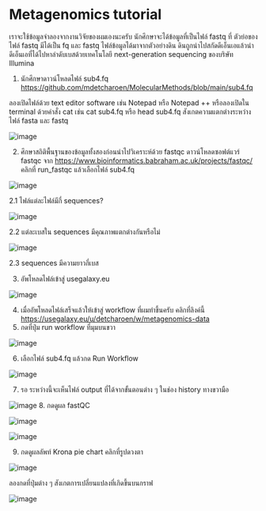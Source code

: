 # Metagenomics tutorial
เราจะใช้ข้อมูลจำลองจากงานวิจัยของผมเองนะครับ นักศึกษาจะได้ข้อมูลที่เป็นไฟล์ fastq ที่ ตัวย่อของไฟล์ fastq มีได้เป็น fq และ fastq ไฟล์ข้อมูลได้มาจากตัวอย่างดิน ดินถูกนำไปสกัดดีเอ็นเอแล้วนำดีเอ็นเอที่ได้ไปหาลำดับเบสด้วยเทคโนโลยี next-generation sequencing ของบริษัท Illumina 
1. นักศึกษาดาวน์โหลดไฟล์
sub4.fq
https://github.com/mdetcharoen/MolecularMethods/blob/main/sub4.fq

ลองเปิดไฟล์ด้วย text editor software เช่น Notepad หรือ Notepad ++ หรือลองเปิดใน terminal ด้วยคำสั่ง cat เช่น cat sub4.fq หรือ head sub4.fq
สังเกตความแตกต่างระหว่างไฟล์ fasta และ fastq

![image](https://user-images.githubusercontent.com/70691598/148346653-2e76016d-32c8-420d-8e97-2698959915e4.png)


2. ศึกษาสถิติพื้นฐานของข้อมูลทั้งสองก่อนนำไปวิเคราะห์ด้วย fastqc 
ดาวน์โหลดซอฟต์แวร์ fastqc จาก https://www.bioinformatics.babraham.ac.uk/projects/fastqc/
คลิกที่ run_fastqc แล้วเลือกไฟล์ sub4.fq

![image](https://user-images.githubusercontent.com/70691598/148317160-09bf4377-eaa2-4529-ae86-44dd67fe847c.png)

 2.1 ไฟล์แต่ละไฟล์มีกี่ sequences?
 
 ![image](https://user-images.githubusercontent.com/70691598/148346810-c25cb494-81ed-4655-a4fa-8b0aa7fa0bd6.png)


 2.2 แต่ละเบสใน sequences มีคุณภาพแตกต่างกันหรือไม่
 
 ![image](https://user-images.githubusercontent.com/70691598/148346854-1c354243-d180-46e4-9534-68f4d0259cae.png)

 2.3 sequences มีความยาวกี่เบส

3. อัพโหลดไฟล์เข้าสู่ usegalaxy.eu

![image](https://user-images.githubusercontent.com/70691598/148321189-ec2a6b58-e78b-4d63-998b-7a748258977e.png)

4. เมื่ออัพโหลดไฟล์เสร็จแล้วให้เข้าสู่ workflow ที่ผมทำขึ้นครับ คลิกที่ลิงค์นี้ https://usegalaxy.eu/u/detcharoen/w/metagenomics-data
5. กดที่ปุ่ม run workflow ที่มุมบนขวา

![image](https://user-images.githubusercontent.com/70691598/148347731-ca0ae72b-d7bd-446e-b2ff-4c0931b51a2f.png)

6. เลือกไฟล์ sub4.fq แล้วกด Run Workflow

![image](https://user-images.githubusercontent.com/70691598/148348197-df130a27-bf35-40bb-9137-ba9e6ac0d737.png)

7. รอ ระหว่างนี้จะเห็นไฟล์ output ที่ได้จากขั้นตอนต่าง ๆ ในช่อง history ทางขวามือ

![image](https://user-images.githubusercontent.com/70691598/148348457-d7f44c30-2d3f-46e2-8b08-9beaeae8a1f5.png)
8. กดดูผล fastQC 

![image](https://user-images.githubusercontent.com/70691598/148349994-36dd7490-19b1-4d85-b852-9354b2561cf6.png)

![image](https://user-images.githubusercontent.com/70691598/148350073-0516ab81-70d1-412d-8ba6-2ba25ab177fd.png)

9. กดดูผลลัพท์ Krona pie chart
คลิกที่รูปดวงตา

![image](https://user-images.githubusercontent.com/70691598/148361196-f0e840be-b60b-44f9-b3df-f5547249dd50.png)

ลองกดที่ปุ่มต่าง ๆ สังเกตการเปลี่ยนแปลงที่เกิดขึ้นบนกราฟ

![image](https://user-images.githubusercontent.com/70691598/148361362-3ced911c-66db-4e0a-9297-85eb6d5fb016.png)


